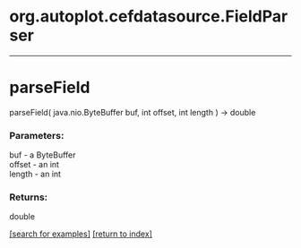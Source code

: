 # org.autoplot.cefdatasource.FieldParser



***
<a name="parseField"></a>
# parseField
parseField( java.nio.ByteBuffer buf, int offset, int length ) &rarr; double



### Parameters:
buf - a ByteBuffer
<br>offset - an int
<br>length - an int

### Returns:
double


<a href="https://github.com/autoplot/dev/search?q=parseField&unscoped_q=parseField">[search for examples]</a>
<a href="https://github.com/autoplot/documentation/blob/master/javadoc/index-all.md">[return to index]</a>

